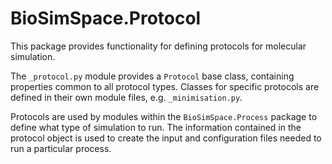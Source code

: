 # BioSimSpace.Protocol

This package provides functionality for defining protocols for molecular
simulation.

The `_protocol.py` module provides a `Protocol` base class, containing
properties common to all protocol types. Classes for specific protocols are
defined in their own module files, e.g. `_minimisation.py`.

Protocols are used by modules within the `BioSimSpace.Process` package to
define what type of simulation to run. The information contained in the
protocol object is used to create the input and configuration files needed
to run a particular process.
